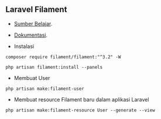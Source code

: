 

## Laravel Filament

- [Sumber Belajar](https://www.youtube.com/watch?v=7JkyghTVpW0&list=PL6tf8fRbavl3jfL67gVOE9rF0jG5bNTMi&index=4).
- [Dokumentasi](https://filamentphp.com/).


- Instalasi
```
composer require filament/filament:"^3.2" -W
 
php artisan filament:install --panels
```

- Membuat User
```
php artisan make:filament-user
```

- Membuat resource Filament baru dalam aplikasi Laravel
```
php artisan make:filament-resource User --generate --view
```
